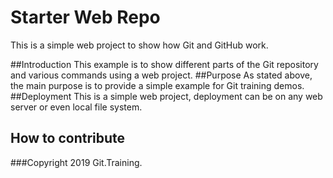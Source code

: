 # Starter Web Repo

This is a simple web project to show how Git and GitHub work.

##Introduction
This example is to show different parts of the Git repository and various commands using a web project.
##Purpose
As stated above, the main purpose is to provide a simple example for Git training demos.
##Deployment
This is a simple web project, deployment can be on any web server or even local file system. 
## How to contribute

###Copyright
2019 Git.Training.

